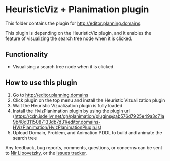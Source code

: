 # HeuristicViz + Planimation plugin

This folder contains the plugin for http://editor.planning.domains.

This plugin is depending on the HeuristicViz plugin, and it enables the feature of visualizing the search tree node when it is clicked.

## Functionality
 - Visualising a search tree node when it is clicked. 


## How to use this plugin

1. Go to http://editor.planning.domains
2. Click plugin on the top menu and install the Heuristic Vizualization plugin
3. Wait the Heuristic Vizualization plugin is fully loaded
4. Install the HvizPlanimation plugin by using the plugin url (https://cdn.jsdelivr.net/gh/planimation/plugins@ab576d7925e49a3c71a9b48d3115087133db7d31/editor.domains-HVizPlanimation/HvizPlanimationPlugin.js)
5. Upload Domain, Problem, and Animation PDDL to build and animate the search tree

Any feedback, bug reports, comments, questions, or concerns can be sent to [Nir Lipovetzky], or the [issues tracker](https://github.com/planimation/plugins/issues).

[Nir Lipovetzky]:<mailto:nir.lipovetzky@unimelb.edu.au>
